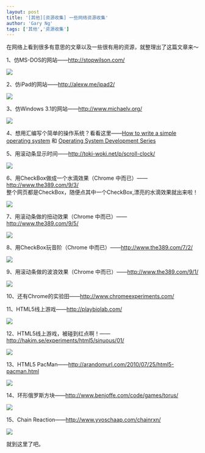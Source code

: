 ```yaml
---
layout: post
title: '[其他][资源收集] 一些网络资源收集'
author: 'Gary Ng'
tags: ['其他','资源收集']
---
```


在网络上看到很多有意思的文章以及一些很有用的资源，就整理出了这篇文章来～  
  
1、仿MS-DOS的网站——<http://stopwilson.com/>  


![](http://2.bp.blogspot.com/-qKnCBa_5DyM/T_15MkgDYLI/AAAAAAAAByo/aaOug0suwIQ/s400/untitled.PNG)

  
  
2、仿iPad的网站——<http://alexw.me/ipad2/>  


![](http://2.bp.blogspot.com/-xSlWh6TlZgg/T_155skITvI/AAAAAAAAByw/E-gPm_bPfIU/s400/untitled.PNG)

  
  


3、仿Windows 3.1的网站——<http://www.michaelv.org/>  


![](http://1.bp.blogspot.com/-VBEKOGseFyA/T_16-u_n22I/AAAAAAAABy4/C43S0mtMiaM/s400/untitled.PNG)

  
4、想用汇编写个简单的操作系统？看看这里——[How to write a simple operating system](http://mikeos.berlios.de/write-your-own-os.html) 和 [Operating System Development Series](http://www.brokenthorn.com/Resources/OSDevIndex.html)  
  
5、用滚动条显示时间——<http://toki-woki.net/p/scroll-clock/>  


![](http://3.bp.blogspot.com/-i4pf59xHeyg/T_19l0fdaJI/AAAAAAAABzI/ngiG7QryO8g/s400/untitled.PNG)

  
6、用CheckBox做成一个水滴效果（Chrome 中而已）——<http://www.the389.com/9/3/>  
整个网页都是CheckBox，随便点其中一个CheckBox,漂亮的水滴效果就出来啦！  
  


![](http://3.bp.blogspot.com/-kM0vw3hJPZE/T_1-ekKVtPI/AAAAAAAABzQ/pDKwkTWvAQ0/s400/untitled.PNG)

  
7、用滚动条做的扭动效果（Chrome 中而已）——<http://www.the389.com/9/5/>  


![](http://1.bp.blogspot.com/-Yk1744XEm_0/T_1_Gq_pq3I/AAAAAAAABzY/q-CNT3UbB6w/s400/untitled.PNG)

8、用CheckBox玩音阶（Chrome 中而已）——<http://www.the389.com/7/2/>  


![](http://2.bp.blogspot.com/-PpKl06N22-o/T_1_sLWr_ZI/AAAAAAAABzg/O09INTgJphE/s400/untitled.PNG)

  
9、用滚动条做的波浪效果（Chrome 中而已）——<http://www.the389.com/9/1/>  


![](http://1.bp.blogspot.com/-ECg3nef10Ig/T_2ARX5WJkI/AAAAAAAABzo/63zqcbhckTU/s400/untitled.PNG)

  
10、还有Chrome的实验田——<http://www.chromeexperiments.com/>  
  
11、HTML5线上游戏——<http://playbiolab.com/>  


![](http://1.bp.blogspot.com/-MNSQ1yhki9c/T_2B1GhsztI/AAAAAAAABzw/EVoJ_eHJZG8/s400/untitled.PNG)

  
12、HTML5线上游戏，被碰到红点啊！——<http://hakim.se/experiments/html5/sinuous/01/>  


![](http://1.bp.blogspot.com/-HFOjLB1aLfc/T_2DLVJ1oeI/AAAAAAAABz4/5eEwUucWBvg/s400/untitled.PNG)

  
13、HTML5 PacMan——<http://arandomurl.com/2010/07/25/html5-pacman.html>  


![](http://1.bp.blogspot.com/-TrMxmS3_eAg/T_2Dpex59vI/AAAAAAAAB0A/Zqh0f-uf9OE/s400/untitled.PNG)

  
14、环形俄罗斯方块——<http://www.benjoffe.com/code/games/torus/>  


![](http://3.bp.blogspot.com/-64tO6BIA084/T_2FsOL-IzI/AAAAAAAAB0I/cJkApidlo6I/s400/untitled.PNG)

  
15、Chain Reaction——<http://www.yvoschaap.com/chainrxn/>  


![](http://3.bp.blogspot.com/-TcZmCOT4AKQ/T_2GGG82dxI/AAAAAAAAB0Q/5UjUawyn584/s400/untitled.PNG)

  
就到这里了吧。
